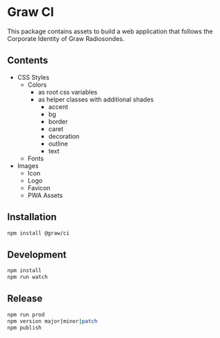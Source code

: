 # Graw CI

This package contains assets to build a web application that follows the Corporate Identity of Graw Radiosondes.

## Contents

- CSS Styles
    - Colors
        - as root css variables
        - as helper classes with additional shades
            - accent
            - bg
            - border
            - caret
            - decoration
            - outline
            - text
    - Fonts
- Images
    - Icon
    - Logo
    - Favicon
    - PWA Assets

## Installation

```bash
npm install @graw/ci
```

## Development

```bash
npm install
npm run watch
```

## Release
    
```bash
npm run prod
npm version major|minor|patch
npm publish
```
